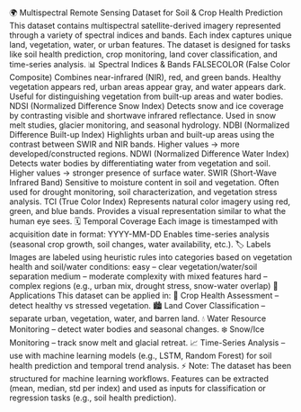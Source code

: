 🌍 Multispectral Remote Sensing Dataset for Soil & Crop Health Prediction
This dataset contains multispectral satellite-derived imagery represented through a variety of spectral indices and bands. Each index captures unique land, vegetation, water, or urban features. The dataset is designed for tasks like soil health prediction, crop monitoring, land cover classification, and time-series analysis.
📊 Spectral Indices & Bands
FALSECOLOR (False Color Composite)
Combines near-infrared (NIR), red, and green bands.
Healthy vegetation appears red, urban areas appear gray, and water appears dark.
Useful for distinguishing vegetation from built-up areas and water bodies.
NDSI (Normalized Difference Snow Index)
Detects snow and ice coverage by contrasting visible and shortwave infrared reflectance.
Used in snow melt studies, glacier monitoring, and seasonal hydrology.
NDBI (Normalized Difference Built-up Index)
Highlights urban and built-up areas using the contrast between SWIR and NIR bands.
Higher values → more developed/constructed regions.
NDWI (Normalized Difference Water Index)
Detects water bodies by differentiating water from vegetation and soil.
Higher values → stronger presence of surface water.
SWIR (Short-Wave Infrared Band)
Sensitive to moisture content in soil and vegetation.
Often used for drought monitoring, soil characterization, and vegetation stress analysis.
TCI (True Color Index)
Represents natural color imagery using red, green, and blue bands.
Provides a visual representation similar to what the human eye sees.
🗓️ Temporal Coverage
Each image is timestamped with acquisition date in format:
YYYY-MM-DD
Enables time-series analysis (seasonal crop growth, soil changes, water availability, etc.).
🏷️ Labels
Images are labeled using heuristic rules into categories based on vegetation health and soil/water conditions:
easy – clear vegetation/water/soil separation
medium – moderate complexity with mixed features
hard – complex regions (e.g., urban mix, drought stress, snow-water overlap)
🎯 Applications
This dataset can be applied in:
🌱 Crop Health Assessment – detect healthy vs stressed vegetation.
🏙️ Land Cover Classification – separate urban, vegetation, water, and barren land.
💧 Water Resource Monitoring – detect water bodies and seasonal changes.
❄️ Snow/Ice Monitoring – track snow melt and glacial retreat.
📈 Time-Series Analysis – use with machine learning models (e.g., LSTM, Random Forest) for soil health prediction and temporal trend analysis.
⚡ Note: The dataset has been structured for machine learning workflows. Features can be extracted (mean, median, std per index) and used as inputs for classification or regression tasks (e.g., soil health prediction).
